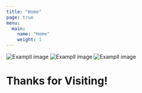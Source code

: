 ```yaml
---
title: "Home"
page: true
menu:
  main:
    name: "Home"
    weight: 1
---
```

![Exampll image](/img/homepage-letsbuildsomething.jpg)
![Exampll image](/img/homepage-nice-2.jpg)
![Exampll image](/img/homepage-withcomputers.jpg)


# Thanks for Visiting!

